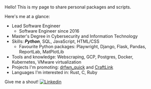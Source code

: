 Hello! This is my page to share personal packages and scripts. 

Here's me at a glance:
* Lead Software Engineer
  * Software Engineer since 2016
* Master's Degree in Cybersecurity and Information Technology
* Skills: **_Python_**, SQL, JavaScript, HTML/CSS
  * Favourite Python packages: Playwright, Django, Flask, Pandas, ReportLab, MatPlotLib
* Tools and knowledge: Webscraping, GCP, Postgres, Docker, Kubernetes, VMware virtualization
* Projects I'm promoting: [drfwn_quick](https://github.com/michaeleveringham/drfwn_quick) and [CraftLink](https://github.com/michaeleveringham/CraftLink)
* Languages I'm interested in: Rust, C, Ruby

Give me a shout! 
 [![Linkedin](https://i.stack.imgur.com/gVE0j.png)](https://www.linkedin.com/in/michael-everingham)
